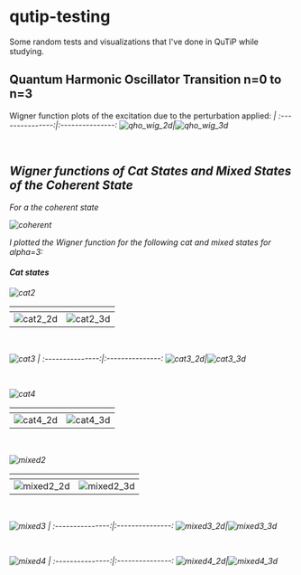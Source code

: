 # qutip-testing
Some random tests and visualizations that I've done in QuTiP while studying.

## Quantum Harmonic Oscillator Transition n=0 to n=3

Wigner function plots of the excitation due to the perturbation applied:
<i>|<i>
:---------------:|:---------------:
![qho_wig_2d](./qho-transition/anim2d.gif)|![qho_wig_3d](./qho-transition/anim3d.gif)

</br>

## Wigner functions of Cat States and Mixed States of the Coherent State

For a the coherent state

![coherent](https://latex.codecogs.com/svg.latex?\left|%20\alpha%20\right%3E%20=%20e^{-\frac{1}{2}|\alpha|^2}\sum_{n=0}^{\infty}\frac{\alpha^n}{\sqrt{n!}}\left|n\right%3E)

I plotted the Wigner function for the following cat and mixed states for alpha=3:

#### Cat states

![cat2](https://latex.codecogs.com/svg.latex?\left|\psi\right%3E%20=%20\left|\alpha\right%3E%20+%20\left|-\alpha\right%3E)

<i>|<i>
:---------------:|:---------------:
![cat2_2d](./cat-vs-mixed/2d0.png)|![cat2_3d](./cat-vs-mixed/3d0.png)

</br>

![cat3](https://latex.codecogs.com/svg.latex?\left|\psi\right%3E%20=%20\left|\alpha\right%3E%20+%20\left|e^{i2\pi/3}\alpha\right%3E%20+%20\left|e^{i4\pi/3}\alpha\right%3E)
<i>|<i>
:---------------:|:---------------:
![cat3_2d](./cat-vs-mixed/2d1.png)|![cat3_3d](./cat-vs-mixed/3d1.png)

</br>

![cat4](https://latex.codecogs.com/svg.latex?\left|\psi\right%3E%20=%20\left|\alpha\right%3E%20+%20\left|-\alpha\right%3E%20%20+%20\left|i\alpha\right%3E%20+%20\left|-i\alpha\right%3E)

<i>|<i>
:---------------:|:---------------:
![cat4_2d](./cat-vs-mixed/2d2.png)|![cat4_3d](./cat-vs-mixed/3d2.png)

</br>

![mixed2](https://latex.codecogs.com/svg.latex?\hat\rho%20=%20\left|\alpha\right%3E\left%3C\alpha\right|%20+%20\left|-\alpha\right%3E\left%3C-\alpha\right|)

<i>|<i>
:---------------:|:---------------:
![mixed2_2d](./cat-vs-mixed/2d3.png)|![mixed2_3d](./cat-vs-mixed/3d3.png)

</br>

![mixed3](https://latex.codecogs.com/svg.latex?\hat\rho%20=%20\left|\alpha\right%3E\left%3C\alpha\right|%20+%20\left|e^{i2\pi/3}\alpha\right%3E\left%3Ce^{i2\pi/3}\alpha\right|%20+%20\left|e^{i4\pi/3}\alpha\right%3E\left%3Ce^{i4\pi/3}\alpha\right|)
<i>|<i>
:---------------:|:---------------:
![mixed3_2d](./cat-vs-mixed/2d4.png)|![mixed3_3d](./cat-vs-mixed/3d4.png)

</br>

![mixed4](https://latex.codecogs.com/svg.latex?\hat\rho%20=%20\left|\alpha\right%3E\left%3C\alpha\right|%20+%20\left|-\alpha\right%3E\left%3C-\alpha\right|%20+%20\left|i\alpha\right%3E\left%3Ci\alpha\right|+%20\left|-i\alpha\right%3E\left%3C-i\alpha\right|)
<i>|<i>
:---------------:|:---------------:
![mixed4_2d](./cat-vs-mixed/2d5.png)|![mixed4_3d](./cat-vs-mixed/3d5.png)